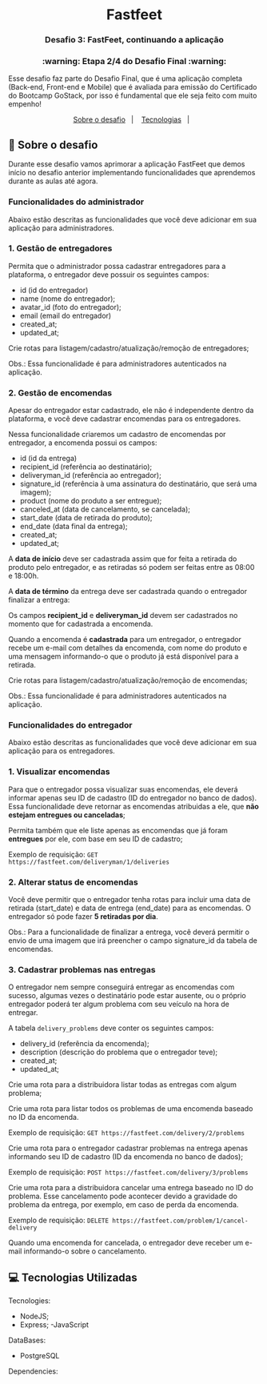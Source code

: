 <h1 align="center">
  Fastfeet
</h1>

<h3 align="center">
  Desafio 3: FastFeet, continuando a aplicação
</h3>

<h3 align="center">
  :warning: Etapa 2/4 do Desafio Final :warning:
</h3>

<p>Esse desafio faz parte do Desafio Final, que é uma aplicação completa (Back-end, Front-end e Mobile) que é avaliada para emissão do Certificado do Bootcamp GoStack, por isso é fundamental que ele seja feito com muito empenho!</p>
 

<p align="center">
  <a href="#rocket-sobre-o-desafio">Sobre o desafio</a>&nbsp;&nbsp;&nbsp;|&nbsp;&nbsp;&nbsp;
  <a href="#computer-tecnologias-utilizadas">Tecnologias</a>&nbsp;&nbsp;&nbsp;|&nbsp;&nbsp;&nbsp;
</p>

## :rocket: Sobre o desafio

Durante esse desafio vamos aprimorar a aplicação FastFeet que demos início no desafio anterior implementando funcionalidades que aprendemos durante as aulas até agora. 

### **Funcionalidades do administrador**

Abaixo estão descritas as funcionalidades que você deve adicionar em sua aplicação para administradores.

### **1. Gestão de entregadores**

Permita que o administrador possa cadastrar entregadores para a plataforma, o entregador deve possuir os seguintes campos:

- id (id do entregador)
- name (nome do entregador);
- avatar_id (foto do entregador);
- email (email do entregador)
- created_at;
- updated_at;

Crie rotas para listagem/cadastro/atualização/remoção de entregadores;

Obs.: Essa funcionalidade é para administradores autenticados na aplicação.

### **2. Gestão de encomendas**

Apesar do entregador estar cadastrado, ele não é independente dentro da plataforma, e você deve cadastrar encomendas para os entregadores.

Nessa funcionalidade criaremos um cadastro de encomendas por entregador, a encomenda possui os campos:

- id (id da entrega)
- recipient_id (referência ao destinatário);
- deliveryman_id (referência ao entregador);
- signature_id (referência à uma assinatura do destinatário, que será uma imagem);
- product (nome do produto a ser entregue);
- canceled_at (data de cancelamento, se cancelada);
- start_date (data de retirada do produto);
- end_date (data final da entrega);
- created_at;
- updated_at;

A **data de início** deve ser cadastrada assim que for feita a retirada do produto pelo entregador, e as retiradas só podem ser feitas entre as 08:00 e 18:00h.

A **data de término** da entrega deve ser cadastrada quando o entregador finalizar a entrega:

Os campos **recipient_id** e **deliveryman_id** devem ser cadastrados no momento que for cadastrada a encomenda.

Quando a encomenda é **cadastrada** para um entregador, o entregador recebe um e-mail com detalhes da encomenda, com nome do produto e uma mensagem informando-o que o produto já está disponível para a retirada.

Crie rotas para listagem/cadastro/atualização/remoção de encomendas;

Obs.: Essa funcionalidade é para administradores autenticados na aplicação.

### **Funcionalidades do entregador**

Abaixo estão descritas as funcionalidades que você deve adicionar em sua aplicação para os entregadores.

### **1. Visualizar encomendas**

Para que o entregador possa visualizar suas encomendas, ele deverá informar apenas seu ID de cadastro (ID do entregador no banco de dados). Essa funcionalidade deve retornar as encomendas atribuidas a ele, que **não estejam entregues ou canceladas**;

Permita também que ele liste apenas as encomendas que já foram **entregues** por ele, com base em seu ID de cadastro;

Exemplo de requisição: `GET https://fastfeet.com/deliveryman/1/deliveries`

### 2. Alterar status de encomendas

Você deve permitir que o entregador tenha rotas para incluir uma data de retirada (start_date) e data de entrega (end_date) para as encomendas. O entregador só pode fazer **5 retiradas por dia**.

Obs.: Para a funcionalidade de finalizar a entrega, você deverá permitir o envio de uma imagem que irá preencher o campo signature_id da tabela de encomendas.

### 3. Cadastrar problemas nas entregas

O entregador nem sempre conseguirá entregar as encomendas com sucesso, algumas vezes o destinatário pode estar ausente, ou o próprio entregador poderá ter algum problema com seu veículo na hora de entregar.

A tabela `delivery_problems` deve conter os seguintes campos:

- delivery_id (referência da encomenda);
- description (descrição do problema que o entregador teve);
- created_at;
- updated_at;

Crie uma rota para a distribuidora listar todas as entregas com algum problema;

Crie uma rota para listar todos os problemas de uma encomenda baseado no ID da encomenda.

Exemplo de requisição: `GET https://fastfeet.com/delivery/2/problems`

Crie uma rota para o entregador cadastrar problemas na entrega apenas informando seu ID de cadastro (ID da encomenda no banco de dados);

Exemplo de requisição: `POST https://fastfeet.com/delivery/3/problems`

Crie uma rota para a distribuidora cancelar uma entrega baseado no ID do problema. Esse cancelamento pode acontecer devido a gravidade do problema da entrega, por exemplo, em caso de perda da encomenda.

Exemplo de requisição: `DELETE https://fastfeet.com/problem/1/cancel-delivery`

Quando uma encomenda for cancelada, o entregador deve receber um e-mail informando-o sobre o cancelamento.
 

## :computer: Tecnologias Utilizadas
Tecnologies:
- NodeJS;
- Express;
-JavaScript

DataBases:
- PostgreSQL

Dependencies:

 